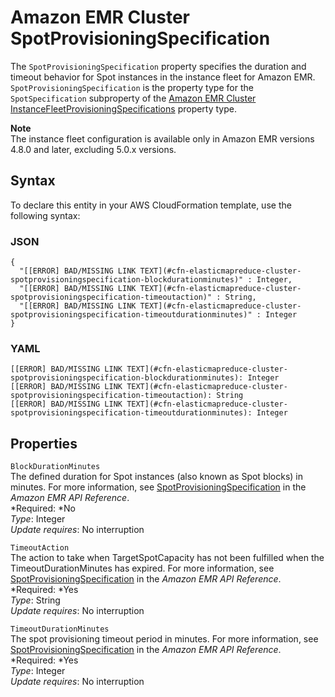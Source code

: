 # Amazon EMR Cluster SpotProvisioningSpecification<a name="aws-properties-elasticmapreduce-cluster-spotprovisioningspecification"></a>

The `SpotProvisioningSpecification` property specifies the duration and timeout behavior for Spot instances in the instance fleet for Amazon EMR\. `SpotProvisioningSpecification` is the property type for the `SpotSpecification` subproperty of the [Amazon EMR Cluster InstanceFleetProvisioningSpecifications](aws-properties-elasticmapreduce-cluster-instancefleetprovisioningspecifications.md) property type\.

**Note**  
The instance fleet configuration is available only in Amazon EMR versions 4\.8\.0 and later, excluding 5\.0\.x versions\.

## Syntax<a name="aws-properties-elasticmapreduce-cluster-spotprovisioningspecification-syntax"></a>

To declare this entity in your AWS CloudFormation template, use the following syntax:

### JSON<a name="aws-properties-elasticmapreduce-cluster-spotprovisioningspecification-syntax.json"></a>

```
{
  "[[ERROR] BAD/MISSING LINK TEXT](#cfn-elasticmapreduce-cluster-spotprovisioningspecification-blockdurationminutes)" : Integer,
  "[[ERROR] BAD/MISSING LINK TEXT](#cfn-elasticmapreduce-cluster-spotprovisioningspecification-timeoutaction)" : String,
  "[[ERROR] BAD/MISSING LINK TEXT](#cfn-elasticmapreduce-cluster-spotprovisioningspecification-timeoutdurationminutes)" : Integer
}
```

### YAML<a name="aws-properties-elasticmapreduce-cluster-spotprovisioningspecification-syntax.yaml"></a>

```
[[ERROR] BAD/MISSING LINK TEXT](#cfn-elasticmapreduce-cluster-spotprovisioningspecification-blockdurationminutes): Integer
[[ERROR] BAD/MISSING LINK TEXT](#cfn-elasticmapreduce-cluster-spotprovisioningspecification-timeoutaction): String
[[ERROR] BAD/MISSING LINK TEXT](#cfn-elasticmapreduce-cluster-spotprovisioningspecification-timeoutdurationminutes): Integer
```

## Properties<a name="aws-properties-elasticmapreduce-cluster-spotprovisioningspecification-properties"></a>

`BlockDurationMinutes`  
The defined duration for Spot instances \(also known as Spot blocks\) in minutes\. For more information, see [SpotProvisioningSpecification](http://docs.aws.amazon.com/ElasticMapReduce/latest/API/API_SpotProvisioningSpecification.html) in the *Amazon EMR API Reference*\.  
*Required: *No  
*Type*: Integer  
*Update requires*: No interruption

`TimeoutAction`  
The action to take when TargetSpotCapacity has not been fulfilled when the TimeoutDurationMinutes has expired\. For more information, see [SpotProvisioningSpecification](http://docs.aws.amazon.com/ElasticMapReduce/latest/API/API_SpotProvisioningSpecification.html) in the *Amazon EMR API Reference*\.  
*Required: *Yes  
*Type*: String  
*Update requires*: No interruption

`TimeoutDurationMinutes`  
The spot provisioning timeout period in minutes\. For more information, see [SpotProvisioningSpecification](http://docs.aws.amazon.com/ElasticMapReduce/latest/API/API_SpotProvisioningSpecification.html) in the *Amazon EMR API Reference*\.  
*Required: *Yes  
*Type*: Integer  
*Update requires*: No interruption